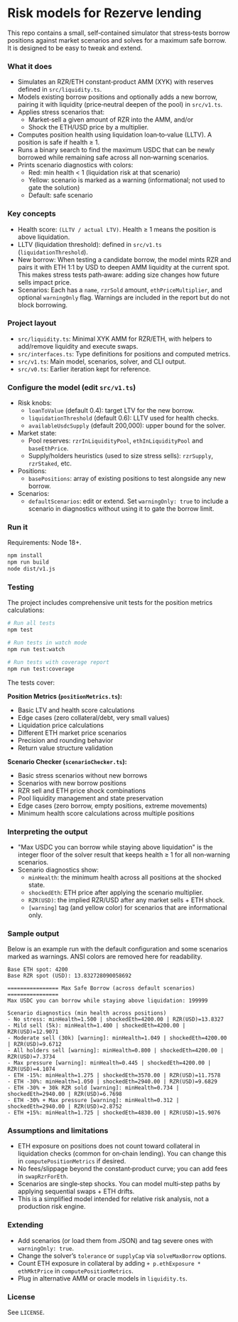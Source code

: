 # Risk models for Rezerve lending

This repo contains a small, self‑contained simulator that stress‑tests borrow positions against market scenarios and solves for a maximum safe borrow. It is designed to be easy to tweak and extend.

### What it does

- Simulates an RZR/ETH constant‑product AMM (XYK) with reserves defined in `src/liquidity.ts`.
- Models existing borrow positions and optionally adds a new borrow, pairing it with liquidity (price‑neutral deepen of the pool) in `src/v1.ts`.
- Applies stress scenarios that:
  - Market‑sell a given amount of RZR into the AMM, and/or
  - Shock the ETH/USD price by a multiplier.
- Computes position health using liquidation loan‑to‑value (LLTV). A position is safe if health ≥ 1.
- Runs a binary search to find the maximum USDC that can be newly borrowed while remaining safe across all non‑warning scenarios.
- Prints scenario diagnostics with colors:
  - Red: min health < 1 (liquidation risk at that scenario)
  - Yellow: scenario is marked as a warning (informational; not used to gate the solution)
  - Default: safe scenario

### Key concepts

- Health score: `(LLTV / actual LTV)`. Health ≥ 1 means the position is above liquidation.
- LLTV (liquidation threshold): defined in `src/v1.ts` (`liquidationThreshold`).
- New borrow: When testing a candidate borrow, the model mints RZR and pairs it with ETH 1:1 by USD to deepen AMM liquidity at the current spot. This makes stress tests path‑aware: adding size changes how future sells impact price.
- Scenarios: Each has a `name`, `rzrSold` amount, `ethPriceMultiplier`, and optional `warningOnly` flag. Warnings are included in the report but do not block borrowing.

### Project layout

- `src/liquidity.ts`: Minimal XYK AMM for RZR/ETH, with helpers to add/remove liquidity and execute swaps.
- `src/interfaces.ts`: Type definitions for positions and computed metrics.
- `src/v1.ts`: Main model, scenarios, solver, and CLI output.
- `src/v0.ts`: Earlier iteration kept for reference.

### Configure the model (edit `src/v1.ts`)

- Risk knobs:
  - `loanToValue` (default 0.4): target LTV for the new borrow.
  - `liquidationThreshold` (default 0.6): LLTV used for health checks.
  - `availableUsdcSupply` (default 200,000): upper bound for the solver.
- Market state:
  - Pool reserves: `rzrInLiquidityPool`, `ethInLiquidityPool` and `baseEthPrice`.
  - Supply/holders heuristics (used to size stress sells): `rzrSupply`, `rzrStaked`, etc.
- Positions:
  - `basePositions`: array of existing positions to test alongside any new borrow.
- Scenarios:
  - `defaultScenarios`: edit or extend. Set `warningOnly: true` to include a scenario in diagnostics without using it to gate the borrow limit.

### Run it

Requirements: Node 18+.

```bash
npm install
npm run build
node dist/v1.js
```

### Testing

The project includes comprehensive unit tests for the position metrics calculations:

```bash
# Run all tests
npm test

# Run tests in watch mode
npm run test:watch

# Run tests with coverage report
npm run test:coverage
```

The tests cover:

**Position Metrics (`positionMetrics.ts`):**

- Basic LTV and health score calculations
- Edge cases (zero collateral/debt, very small values)
- Liquidation price calculations
- Different ETH market price scenarios
- Precision and rounding behavior
- Return value structure validation

**Scenario Checker (`scenarioChecker.ts`):**

- Basic stress scenarios without new borrows
- Scenarios with new borrow positions
- RZR sell and ETH price shock combinations
- Pool liquidity management and state preservation
- Edge cases (zero borrow, empty positions, extreme movements)
- Minimum health score calculations across multiple positions

### Interpreting the output

- "Max USDC you can borrow while staying above liquidation" is the integer floor of the solver result that keeps health ≥ 1 for all non‑warning scenarios.
- Scenario diagnostics show:
  - `minHealth`: the minimum health across all positions at the shocked state.
  - `shockedEth`: ETH price after applying the scenario multiplier.
  - `RZR(USD)`: the implied RZR/USD after any market sells + ETH shock.
  - `[warning]` tag (and yellow color) for scenarios that are informational only.

### Sample output

Below is an example run with the default configuration and some scenarios marked as warnings. ANSI colors are removed here for readability.

```
Base ETH spot: 4200
Base RZR spot (USD): 13.832728090058692

================ Max Safe Borrow (across default scenarios) ================
Max USDC you can borrow while staying above liquidation: 199999

Scenario diagnostics (min health across positions)
- No stress: minHealth=1.500 | shockedEth=4200.00 | RZR(USD)=13.8327
- Mild sell (5k): minHealth=1.400 | shockedEth=4200.00 | RZR(USD)=12.9071
- Moderate sell (30k) [warning]: minHealth=1.049 | shockedEth=4200.00 | RZR(USD)=9.6712
- All holders sell [warning]: minHealth=0.800 | shockedEth=4200.00 | RZR(USD)=7.3734
- Max pressure [warning]: minHealth=0.445 | shockedEth=4200.00 | RZR(USD)=4.1074
- ETH -15%: minHealth=1.275 | shockedEth=3570.00 | RZR(USD)=11.7578
- ETH -30%: minHealth=1.050 | shockedEth=2940.00 | RZR(USD)=9.6829
- ETH -30% + 30k RZR sold [warning]: minHealth=0.734 | shockedEth=2940.00 | RZR(USD)=6.7698
- ETH -30% + Max pressure [warning]: minHealth=0.312 | shockedEth=2940.00 | RZR(USD)=2.8752
- ETH +15%: minHealth=1.725 | shockedEth=4830.00 | RZR(USD)=15.9076
```

### Assumptions and limitations

- ETH exposure on positions does not count toward collateral in liquidation checks (common for on‑chain lending). You can change this in `computePositionMetrics` if desired.
- No fees/slippage beyond the constant‑product curve; you can add fees in `swapRzrForEth`.
- Scenarios are single‑step shocks. You can model multi‑step paths by applying sequential swaps + ETH drifts.
- This is a simplified model intended for relative risk analysis, not a production risk engine.

### Extending

- Add scenarios (or load them from JSON) and tag severe ones with `warningOnly: true`.
- Change the solver’s `tolerance` or `supplyCap` via `solveMaxBorrow` options.
- Count ETH exposure in collateral by adding `+ p.ethExposure * ethMktPrice` in `computePositionMetrics`.
- Plug in alternative AMM or oracle models in `liquidity.ts`.

### License

See `LICENSE`.
